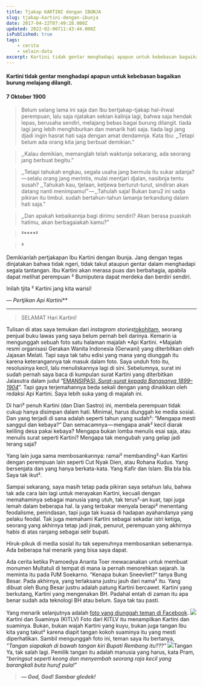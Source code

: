 ```yaml
---
title: Tjakap KARTINI dengan IBUNJA
slug: tjakap-kartini-dengan-ibunja
date: 2017-04-22T07:49:28.000Z
updated: 2022-02-06T11:43:44.000Z
isPublished: true
tags: 
    - cerita
    - selain-data
excerpt: Kartini tidak gentar menghadapi apapun untuk kebebasan bagaikan burung melajang dilangit.
---
```


#### Kartini tidak gentar menghadapi apapun untuk kebebasan bagaikan burung melajang dilangit.

#### 7 Oktober 1900

> Belum selang lama ini saja dan Ibu bertjakap-tjakap hal-ihwal perempuan, lalu saja njatakan sekian kalinja lagi, bahwa saja hendak lepas, berusaha sendiri, melajang bebas bagai burung dilangit. tiada lagi jang lebih menghiburkan dan menarik hati saja. tiada lagi jang djadi ingin hasrat hati saja dengan amat dendamnja. Kata Ibu: ,,Tetapi belum ada orang kita jang berbuat demikian.”

> ,,Kalau demikian, memanglah telah waktunja sekarang, ada seorang jang berbuat begitu.”

> ,,Tetapi tahukah engkau, segala usaha jang bermula itu sukar adanja? — selalu orang jang merintis, mulai mentjari djalan, nasibnja tentu susah? ,,Tahukah kau, tjelaan, ketjewa berturut-turut, sindiran akan datang nanti menimpamu!” — ,,Tahulah saja! Bukan baru2 ini sadja pikiran itu timbul. sudah bertahun-tahun lamanja terkandung dalam hati saja.”

> ,,Dan apakah kebaikannja bagi dirimu sendiri? Akan berasa puaskah hatimu, akan berbagaiakah kamu?”

> **²****²**

> **²**

Demikianlah pertjakapan Ibu Kartini dengan Ibunja. Jang dengan tegas dinjatakan bahwa tidak ngeri, tidak takut ataupun gentar dalam menghadapi segala tantangan. Ibu Kartini akan merasa puas dan berbahagia, apabila dapat melihat perempuan ² Bumiputera dapat merdeka dan berdiri sendiri.

Inilah tjita ² Kartini jang kita warisi!

**—* Pertjikan Api Kartini***

---

> SELAMAT Hari Kartini!

Tulisan di atas saya temukan dari *instagram stories*[tokohitam](https://www.instagram.com/tokohitam/), seorang penjual buku lawas yang saya belum pernah beli darinya. Kemarin ia mengunggah sebuah foto satu halaman majalah *Api Kartini. *Majalah resmi organisasi Gerakan Wanita Indonesia (Gerwani) yang diterbitkan oleh Jajasan Melati. Tapi saya tak tahu edisi yang mana yang diunggah itu karena keterangannya tak masuk dalam foto. Saya unduh foto itu, resolusinya kecil, lalu menuliskannya lagi di sini. Sebelumnya, surat ini sudah pernah saya baca di kumpulan surat Kartini yang diterbitkan Jalasutra dalam judul “[EMANSIPASI: *Surat-surat kepada Bangsanya 1899–1904*](http://jalasutra.com/index.php?route=product/product&amp;limit=15&amp;product_id=450)”. Tapi gaya terjemahannya beda sekali dengan yang dinaikkan oleh redaksi Api Kartini. Saya lebih suka yang di majalah ini.

Di hari² penuh Kartini (dan Dian Sastro) ini, membela perempuan tidak cukup hanya disimpan dalam hati. Minimal, harus diunggah ke media sosial. Dan yang terjadi di sana adalah seperti tahun yang sudah²: “Mengapa mesti sanggul dan kebaya?” Dan semacamnya — mengapa anak² kecil diarak keliling desa pakai kebaya? Mengapa bukan lomba menulis esai saja, atau menulis surat seperti Kartini? Mengapa tak mengubah yang gelap jadi terang saja?

Yang lain juga sama membosankannya: ramai² membanding²-kan Kartini dengan perempuan lain seperti Cut Nyak Dien, atau Rohana Kudus. Yang bersenjata dan yang hanya berkata-kata. Yang Kafir dan Islam. Bla bla bla. Saya tak ikut².

Sampai sekarang, saya masih tetap pada pikiran saya setahun lalu, bahwa tak ada cara lain lagi untuk merayakan Kartini, kecuali dengan memahaminya sebagai manusia yang utuh, tak terus²-an kuat, tapi juga lemah dalam beberapa hal. Ia yang terbakar menyala berapi² menentang feodalisme, penindasan, tapi juga tak kuasa di hadapan ayahandanya yang pelaku feodal. Tak juga memahami Kartini sebagai sekadar istri ketiga, seorang yang akhirnya tetap jadi jinak, penurut, perempuan yang akhirnya habis di atas ranjang sebagai selir bupati.

Hiruk-pikuk di media sosial itu tak sepenuhnya membosankan sebenarnya. Ada beberapa hal menarik yang bisa saya dapat.

Ada cerita ketika Pramoedya Ananta Toer mewacanakan untuk membuat monumen Multatuli di tempat di mana ia pernah menorehkan sejarah. Ia meminta itu pada PJM Soekarno. “Kenapa bukan Sneevliet?” tanya Bung Besar. Pada akhirnya, yang terlaksana justru jauh dari nama² itu. Yang dibuat oleh Bung Besar justru adalah patung Kartini bercawet. Kartini yang berkutang, Kartini yang mengenakan BH. Padahal entah di zaman itu apa benar sudah ada teknologi BH atau belum. Saya tak tau pasti.

Yang menarik selanjutnya adalah [foto yang diunggah teman di Facebook](https://www.facebook.com/photo.php?fbid=10208788404923885&amp;set=a.10207890558958297.1073741842.1125866247&amp;type=3).
![](__GHOST_URL__/content/images/max/800/1-UpDfpKWmKfdeillysTY4dQ.jpeg)Kartini dan Suaminya (KITLV)
Foto dari KITLV itu menampilkan Kartini dan suaminya. Bukan, bukan wajah Kartini yang kuyu, bukan juga tangan Ibu kita yang takut² karena diapit tangan kokoh suaminya itu yang mesti diperhatikan. Sambil mengunggah foto ini, teman saya itu bertanya, *”Tangan siapakah di bawah tangan kiri Bupati Rembang itu???”*
![](__GHOST_URL__/content/images/max/800/1-PDpWKQroKhPoaz3x8Zxzqw.jpeg)Tangan
Ya, tak salah lagi. Pemilik tangan itu adalah manusia yang harus, kata Pram, “*beringsut seperti keong dan menyembah seorang raja kecil yang barangkali buta huruf pula!*”

> ***— God, God! Sambar gledek!***
